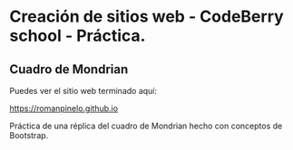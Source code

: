 # Creación de sitios web - CodeBerry school - Práctica.

## Cuadro de Mondrian 

Puedes ver el sitio web terminado aquí:

https://romanpinelo.github.io

Práctica de una réplica del cuadro de Mondrian hecho con conceptos de Bootstrap.